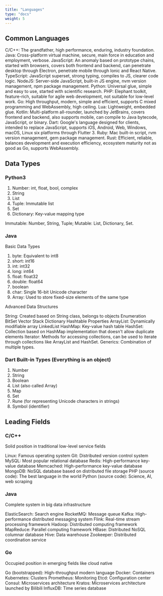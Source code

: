 ```yaml
---
title: "Languages"
type: "docs"
weight: 5
---
```


## Common Languages

C/C++: The grandfather, high performance, enduring, industry foundation.
Java: Cross-platform virtual machine, secure, main force in education and employment, verbose.
JavaScript: An anomaly based on prototype chains, started with browsers, covers both frontend and backend, can penetrate desktop through Electron, penetrate mobile through Ionic and React Native.
TypeScript: JavaScript superset, strong typing, compiles to JS, clearer code logic.
NodeJS: Server-side JavaScript, built-in JS engine, nvm version management, npm package management.
Python: Universal glue, simple and easy to use, started with scientific research.
PHP: Elephant toolkit, feature-rich, suitable for agile web development, not suitable for low-level work.
Go: High throughput, modern, simple and efficient, supports C mixed programming and WebAssembly, high ceiling.
Lua: Lightweight, embedded glue.
Kotlin: Multi-platform all-rounder, launched by JetBrains, covers frontend and backend, also supports mobile, can compile to Java bytecode, JavaScript, or binary.
Dart: Google's language designed for clients, intended to replace JavaScript, supports iOS, Android, Web, Windows, macOS, Linux six platforms through Flutter 3.
Ruby: Mac built-in script, rvm version management, gem package management.
Rust: Efficient, reliable, balances development and execution efficiency, ecosystem maturity not as good as Go, supports WebAssembly.

## Data Types

### Python3

1. Number: int, float, bool, complex
2. String
3. List
4. Tuple: Immutable list
5. Set
6. Dictionary: Key-value mapping type

Immutable: Number, String, Tuple;
Mutable: List, Dictionary, Set.

### Java

Basic Data Types

1. byte: Equivalent to int8
2. short: int16
3. int: int32
4. long: int64
5. float: float32
6. double: float64
7. boolean
8. char: Single 16-bit Unicode character
9. Array: Used to store fixed-size elements of the same type

Advanced Data Structures

String: Created based on String class, belongs to objects
Enumeration
BitSet
Vector
Stack
Dictionary
Hashtable
Properties
ArrayList: Dynamically modifiable array
LinkedList
HashMap: Key-value hash table
HashSet: Collection based on HashMap implementation that doesn't allow duplicate elements
Iterator: Methods for accessing collections, can be used to iterate through collections like ArrayList and HashSet.
Generics: Combination of multiple types.

### Dart Built-in Types (Everything is an object)

1. Number
2. String
3. Boolean
4. List (also called Array)
5. Map
6. Set
7. Rune (for representing Unicode characters in strings)
8. Symbol (identifier)

## Leading Fields

### C/C++

Solid position in traditional low-level service fields

Linux: Famous operating system
Git: Distributed version control system
MySQL: Most popular relational database
Redis: High-performance key-value database
Memcached: High-performance key-value database
MongoDB: NoSQL database based on distributed file storage
PHP (source code): The best language in the world
Python (source code): Science, AI, web scraping

### Java

Complete system in big data infrastructure

ElasticSearch: Search engine
RocketMQ: Message queue
Kafka: High-performance distributed messaging system
Flink: Real-time stream processing framework
Hadoop: Distributed computing framework
MapReduce: Parallel computing framework
HBase: Distributed NoSQL columnar database
Hive: Data warehouse
Zookeeper: Distributed coordination service

### Go

Occupied position in emerging fields like cloud native

Go (bootstrapped): High-throughput modern language
Docker: Containers
Kubernetes: Clusters
Prometheus: Monitoring
Etcd: Configuration center
Consul: Microservices architecture
Kratos: Microservices architecture launched by Bilibili
InfluxDB: Time series database
